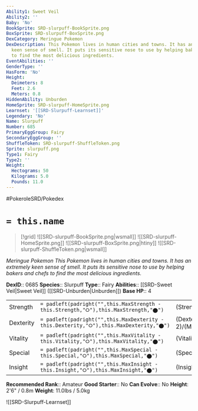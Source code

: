 ```yaml
---
Ability1: Sweet Veil
Ability2: ''
Baby: 'No'
BookSprite: SRD-slurpuff-BookSprite.png
BoxSprite: SRD-slurpuff-BoxSprite.png
DexCategory: Meringue Pokemon
DexDescription: This Pokemon lives in human cities and towns. It has an extremely
  keen sense of smell. It puts its sensitive nose to use by helping bakers and chefs
  to find the most delicious ingredients.
EventAbilities: ''
GenderType: ''
HasForm: 'No'
Height:
  Deimeters: 8
  Feet: 2.6
  Meters: 0.8
HiddenAbility: Unburden
HomeSprite: SRD-slurpuff-HomeSprite.png
Learnset: '[[SRD-Slurpuff-Learnset]]'
Legendary: 'No'
Name: Slurpuff
Number: 685
PrimaryEggGroup: Fairy
SecondaryEggGroup: ''
ShuffleToken: SRD-slurpuff-ShuffleToken.png
Sprite: slurpuff.png
Type1: Fairy
Type2: ''
Weight:
  Hectograms: 50
  Kilograms: 5.0
  Pounds: 11.0
---
```


#PokeroleSRD/Pokedex

# `= this.name`

> [!grid]
> ![[SRD-slurpuff-BookSprite.png|wsmall]]
> ![[SRD-slurpuff-HomeSprite.png]]
> ![[SRD-slurpuff-BoxSprite.png|htiny]]
> ![[SRD-slurpuff-ShuffleToken.png|wsmall]]


*Meringue Pokemon*
*This Pokemon lives in human cities and towns. It has an extremely keen sense of smell. It puts its sensitive nose to use by helping bakers and chefs to find the most delicious ingredients.*

**DexID**:: 0685
**Species**:: Slurpuff
**Type**:: Fairy
**Abilities**:: [[SRD-Sweet Veil|Sweet Veil]] ([[SRD-Unburden|Unburden]])
**Base HP**:: 4

|           |                                                                                        |                                          |
| --------- | -------------------------------------------------------------------------------------- | ---------------------------------------- |
| Strength  | `= padleft(padright("",this.MaxStrength - this.Strength,"⭘"),this.MaxStrength,"⬤")`    | (Strength::2)/(MaxStrength::5)   |
| Dexterity | `= padleft(padright("",this.MaxDexterity - this.Dexterity,"⭘"),this.MaxDexterity,"⬤")` | (Dexterity:: 2)/(MaxDexterity::5) |
| Vitality  | `= padleft(padright("",this.MaxVitality - this.Vitality,"⭘"),this.MaxVitality,"⬤")`    | (Vitality::2)/(MaxVitality::5)   |
| Special   | `= padleft(padright("",this.MaxSpecial - this.Special,"⭘"),this.MaxSpecial,"⬤")`       | (Special::2)/(MaxSpecial::5)     |
| Insight   | `= padleft(padright("",this.MaxInsight - this.Insight,"⭘"),this.MaxInsight,"⬤")`       | (Insight::2)/(MaxInsight::5)     |


**Recommended Rank**:: Amateur
**Good Starter**:: No
**Can Evolve**:: No
**Height**: 2'6" / 0.8m
**Weight**: 11.0lbs / 5.0kg

![[SRD-Slurpuff-Learnset]]